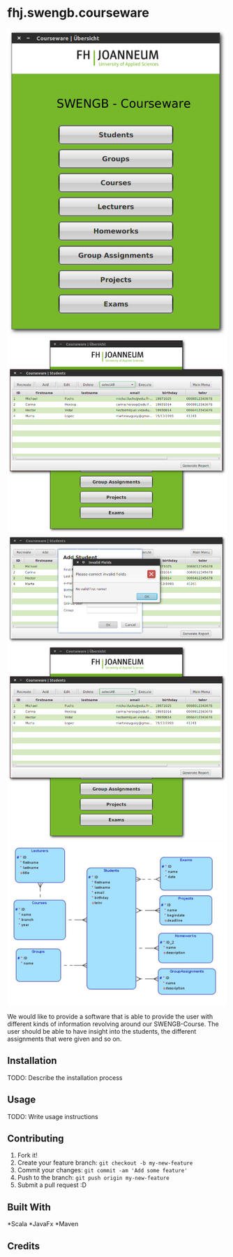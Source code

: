 # fhj.swengb.courseware
![Main Menu Example](src/main/resources/img/mainmenu.png)
![Student Table Example](src/main/resources/img/studentTable.png)
![Alert Window Example](src/main/resources/img/alertWindow.png)
![Student Table example](src/main/resources/img/studentTable.png)
![ER-model project](src/main/resources/img/ER-model.jpg)

We would like to provide a software that is able to provide the user with different kinds of information revolving around our SWENGB-Course. 
The user should be able to have insight into the students, the different assignments that were given and so on.

##
## Installation
TODO: Describe the installation process
## Usage
TODO: Write usage instructions
## Contributing
1. Fork it!
2. Create your feature branch: `git checkout -b my-new-feature`
3. Commit your changes: `git commit -am 'Add some feature'`
4. Push to the branch: `git push origin my-new-feature`
5. Submit a pull request :D

## Built With

*Scala
*JavaFx
*Maven

## Credits